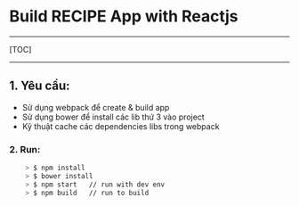 # Build RECIPE App with Reactjs

---

[TOC]

---

## 1. Yêu cầu:
- Sử dụng webpack để create & build app
- Sử dụng bower để install các lib thứ 3 vào project
- Kỹ thuật cache các dependencies libs trong webpack

### 2. Run:
```bash
    > $ npm install
    > $ bower install
    > $ npm start   // run with dev env
    > $ npm build   // run to build
```
